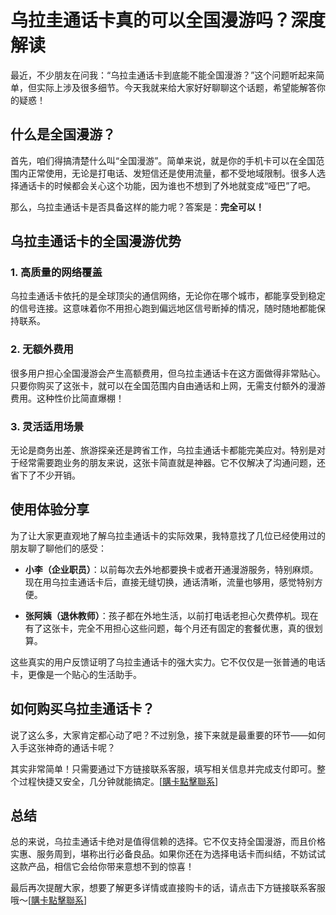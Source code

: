 # 乌拉圭通话卡真的可以全国漫游吗？深度解读

最近，不少朋友在问我：“乌拉圭通话卡到底能不能全国漫游？”这个问题听起来简单，但实际上涉及很多细节。今天我就来给大家好好聊聊这个话题，希望能解答你的疑惑！

## 什么是全国漫游？

首先，咱们得搞清楚什么叫“全国漫游”。简单来说，就是你的手机卡可以在全国范围内正常使用，无论是打电话、发短信还是使用流量，都不受地域限制。很多人选择通话卡的时候都会关心这个功能，因为谁也不想到了外地就变成“哑巴”了吧。

那么，乌拉圭通话卡是否具备这样的能力呢？答案是：**完全可以！**

## 乌拉圭通话卡的全国漫游优势

### 1. 高质量的网络覆盖
乌拉圭通话卡依托的是全球顶尖的通信网络，无论你在哪个城市，都能享受到稳定的信号连接。这意味着你不用担心跑到偏远地区信号断掉的情况，随时随地都能保持联系。

### 2. 无额外费用
很多用户担心全国漫游会产生高额费用，但乌拉圭通话卡在这方面做得非常贴心。只要你购买了这张卡，就可以在全国范围内自由通话和上网，无需支付额外的漫游费用。这种性价比简直爆棚！

### 3. 灵活适用场景
无论是商务出差、旅游探亲还是跨省工作，乌拉圭通话卡都能完美应对。特别是对于经常需要跑业务的朋友来说，这张卡简直就是神器。它不仅解决了沟通问题，还省下了不少开销。

## 使用体验分享

为了让大家更直观地了解乌拉圭通话卡的实际效果，我特意找了几位已经使用过的朋友聊了聊他们的感受：

- **小李（企业职员）**：以前每次去外地都要换卡或者开通漫游服务，特别麻烦。现在用乌拉圭通话卡后，直接无缝切换，通话清晰，流量也够用，感觉特别方便。
  
- **张阿姨（退休教师）**：孩子都在外地生活，以前打电话老担心欠费停机。现在有了这张卡，完全不用担心这些问题，每个月还有固定的套餐优惠，真的很划算。

这些真实的用户反馈证明了乌拉圭通话卡的强大实力。它不仅仅是一张普通的电话卡，更像是一个贴心的生活助手。

## 如何购买乌拉圭通话卡？

说了这么多，大家肯定都心动了吧？不过别急，接下来就是最重要的环节——如何入手这张神奇的通话卡呢？

其实非常简单！只需要通过下方链接联系客服，填写相关信息并完成支付即可。整个过程快捷又安全，几分钟就能搞定。[[購卡點擊聯系](https://t.me/s/SXDXQF)]

## 总结

总的来说，乌拉圭通话卡绝对是值得信赖的选择。它不仅支持全国漫游，而且价格实惠、服务周到，堪称出行必备良品。如果你还在为选择电话卡而纠结，不妨试试这款产品，相信它会给你带来意想不到的惊喜！

最后再次提醒大家，想要了解更多详情或直接购卡的话，请点击下方链接联系客服哦～[[購卡點擊聯系](https://t.me/s/SXDXQF)]